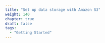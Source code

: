 ```yaml
---
title: "Set up data storage with Amazon S3"
weight: 140
chapter: true
draft: false
tags:
  - "Getting Started"
---
```

